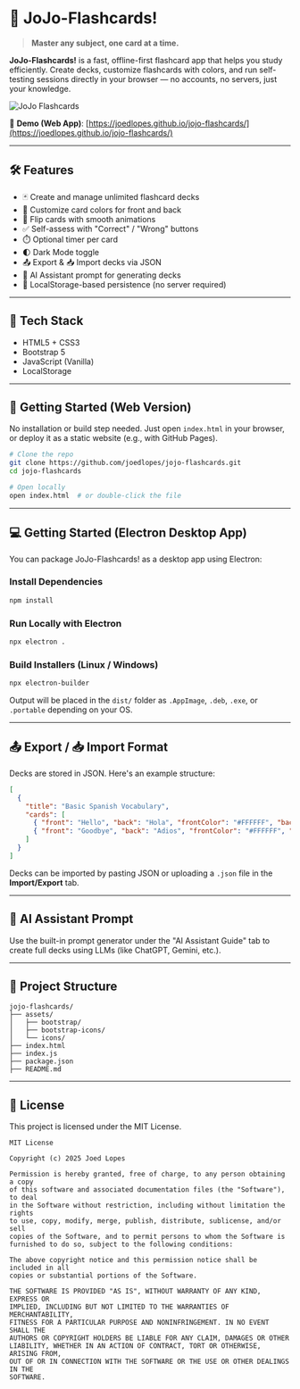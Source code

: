 # 🎴 JoJo-Flashcards!

> **Master any subject, one card at a time.**

**JoJo-Flashcards!** is a fast, offline-first flashcard app that helps you study efficiently. Create decks, customize flashcards with colors, and run self-testing sessions directly in your browser — no accounts, no servers, just your knowledge.

![JoJo Flashcards](assets/icons/icon.png)

🔗 **Demo (Web App)**: [https://joedlopes.github.io/jojo-flashcards/](https://joedlopes.github.io/jojo-flashcards/)

---

## 🛠️ Features

- 🃏 Create and manage unlimited flashcard decks
- 🎨 Customize card colors for front and back
- 🔁 Flip cards with smooth animations
- ✅ Self-assess with "Correct" / "Wrong" buttons
- ⏱️ Optional timer per card
- 🌓 Dark Mode toggle
- 📤 Export & 📥 Import decks via JSON
- 🤖 AI Assistant prompt for generating decks
- 💾 LocalStorage-based persistence (no server required)

---

## 🧰 Tech Stack

- HTML5 + CSS3
- Bootstrap 5
- JavaScript (Vanilla)
- LocalStorage

---

## 🚀 Getting Started (Web Version)

No installation or build step needed. Just open `index.html` in your browser, or deploy it as a static website (e.g., with GitHub Pages).

```bash
# Clone the repo
git clone https://github.com/joedlopes/jojo-flashcards.git
cd jojo-flashcards

# Open locally
open index.html  # or double-click the file
```

---

## 💻 Getting Started (Electron Desktop App)

You can package JoJo-Flashcards! as a desktop app using Electron:

### Install Dependencies

```bash
npm install
```

### Run Locally with Electron

```bash
npx electron .
```

### Build Installers (Linux / Windows)

```bash
npx electron-builder
```

Output will be placed in the `dist/` folder as `.AppImage`, `.deb`, `.exe`, or `.portable` depending on your OS.

---

## 📤 Export / 📥 Import Format

Decks are stored in JSON. Here's an example structure:

```json
[
  {
    "title": "Basic Spanish Vocabulary",
    "cards": [
      { "front": "Hello", "back": "Hola", "frontColor": "#FFFFFF", "backColor": "#E9ECEF" },
      { "front": "Goodbye", "back": "Adios", "frontColor": "#FFFFFF", "backColor": "#E9ECEF" }
    ]
  }
]
```

Decks can be imported by pasting JSON or uploading a `.json` file in the **Import/Export** tab.

---

## 🤖 AI Assistant Prompt

Use the built-in prompt generator under the "AI Assistant Guide" tab to create full decks using LLMs (like ChatGPT, Gemini, etc.).

---

## 📁 Project Structure

```
jojo-flashcards/
├── assets/
│   ├── bootstrap/
│   ├── bootstrap-icons/
│   └── icons/
├── index.html
├── index.js
├── package.json
├── README.md
```

---

## 📄 License

This project is licensed under the MIT License.

```
MIT License

Copyright (c) 2025 Joed Lopes

Permission is hereby granted, free of charge, to any person obtaining a copy
of this software and associated documentation files (the "Software"), to deal
in the Software without restriction, including without limitation the rights
to use, copy, modify, merge, publish, distribute, sublicense, and/or sell
copies of the Software, and to permit persons to whom the Software is
furnished to do so, subject to the following conditions:

The above copyright notice and this permission notice shall be included in all
copies or substantial portions of the Software.

THE SOFTWARE IS PROVIDED "AS IS", WITHOUT WARRANTY OF ANY KIND, EXPRESS OR
IMPLIED, INCLUDING BUT NOT LIMITED TO THE WARRANTIES OF MERCHANTABILITY,
FITNESS FOR A PARTICULAR PURPOSE AND NONINFRINGEMENT. IN NO EVENT SHALL THE
AUTHORS OR COPYRIGHT HOLDERS BE LIABLE FOR ANY CLAIM, DAMAGES OR OTHER
LIABILITY, WHETHER IN AN ACTION OF CONTRACT, TORT OR OTHERWISE, ARISING FROM,
OUT OF OR IN CONNECTION WITH THE SOFTWARE OR THE USE OR OTHER DEALINGS IN THE
SOFTWARE.
```
